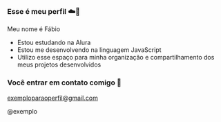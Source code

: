 ### Esse é meu perfil ☁️🐻

Meu nome é Fábio 

- Estou estudando na Alura
- Estou me desenvolvendo na linguagem JavaScript
- Utilizo esse espaço para minha organização e compartilhamento dos meus projetos desenvolvidos

### Você entrar em contato comigo 💎

exemploparaoperfil@gmail.com

@exemplo
